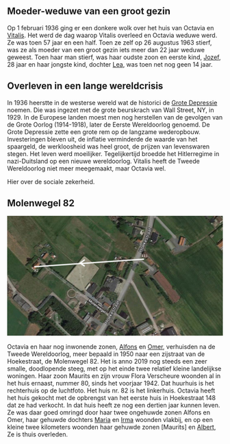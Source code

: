 ## Moeder-weduwe van een groot gezin

Op 1 februari 1936 ging er een donkere wolk over het huis van Octavia en [Vitalis](1879-vitalis-de-bleeckere). Het werd de dag waarop Vitalis overleed en Octavia weduwe werd. Ze was toen 57 jaar en een half. Toen ze zelf op 26 augustus 1963 stierf, was ze als moeder van een groot gezin iets meer dan 22 jaar weduwe geweest. Toen haar man stierf, was haar oudste zoon en eerste kind, [Jozef](1907-jozef-de-bleeckere), 28 jaar en haar jongste kind, dochter [Lea](1922-lea-de-bleeckere), was toen net nog geen 14 jaar. 

## Overleven in een lange wereldcrisis

In 1936 heerstte in de westerse wereld wat de historici de [Grote Depressie](https://nl.wikipedia.org/wiki/Crisis_van_de_jaren_30) noemen. Die was ingezet met de grote beurskrach van Wall Street, NY, in 1929. In de Europese landen moest men nog herstellen van de gevolgen van de Grote Oorlog (1914-1918), later de Eerste Wereldoorlog genoemd. De Grote Depressie zette een grote rem op de langzame wederopbouw. Investeringen bleven uit, de inflatie verminderde de waarde van het spaargeld, de werkloosheid was heel groot, de prijzen van levenswaren stegen. Het leven werd moeilijker. Tegelijkertijd broedde het Hitlerregime in nazi-Duitsland op een nieuwe wereldoorlog. Vitalis heeft de Tweede Wereldoorlog niet meer meegemaakt, maar Octavia wel. 

Hier over de sociale zekerheid. 

## Molenwegel 82

![115](115.jpg)

Octavia en haar nog inwonende zonen, [Alfons]() en [Omer](), verhuisden na de Tweede Wereldoorlog, meer bepaald in 1950 naar een zijstraat van de Hoekestraat, de Molenwegel 82. Het is anno 2019 nog steeds een zeer smalle, doodlopende steeg, met op het einde twee relatief kleine landelijkse woningen. Haar zoon Maurits en zijn vrouw Flora Verscheure woonden al in het huis ernaast, nummer 80, sinds het voorjaar 1942. Dat huurhuis is het rechterhuis op de luchtfoto. Het huis nr. 82 is het linkerhuis. Octavia heeft het huis gekocht met de opbrengst van het eerste huis in Hoekestraat 148 dat ze had verkocht. In dat huis heeft ze nog een dertien jaar kunnen leven. Ze was daar goed omringd door haar twee ongehuwde zonen Alfons en Omer, haar gehuwde dochters [Maria]() en [Irma]() woonden vlakbij, en op een kleine twee kilometers woonden haar gehuwde zonen [Maurits] en [Albert](),  Ze is thuis overleden.




## 